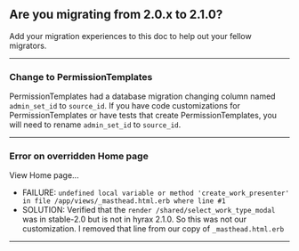 ## Are you migrating from 2.0.x to 2.1.0?  

Add your migration experiences to this doc to help out your fellow migrators.

---

### Change to PermissionTemplates

PermissionTemplates had a database migration changing column named `admin_set_id` to `source_id`.  If you have code customizations for PermissionTemplates or have tests that create PermissionTemplates, you will need to rename `admin_set_id` to `source_id`.

---

### Error on overridden Home page

View Home page...

* FAILURE: `undefined local variable or method 'create_work_presenter' in file /app/views/_masthead.html.erb where line #1`
* SOLUTION:  Verified that the `render /shared/select_work_type_modal` was in stable-2.0 but is not in hyrax 2.1.0.  So this was not our customization.  I removed that line from our copy of `_masthead.html.erb`

---
